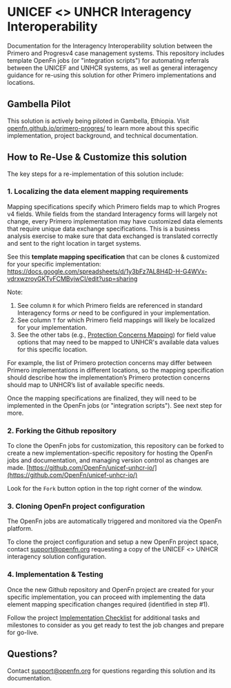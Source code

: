 # UNICEF <> UNHCR Interagency Interoperability

Documentation for the Interagency Interoperability solution between the Primero and Progresv4 case management systems. This repository includes template OpenFn jobs (or "integration scripts") for automating referrals between the UNICEF and UNHCR systems, as well as general interagency guidance for re-using this solution for other Primero implementations and locations. 

## Gambella Pilot
This solution is actively being piloted in Gambella, Ethiopia. Visit [openfn.github.io/primero-progres/](https://openfn.github.io/primero-progres/) to learn more about this specific implementation, project background, and technical documentation. 

## How to Re-Use & Customize this solution
The key steps for a re-implementation of this solution include: 

### 1. Localizing the data element mapping requirements
Mapping specifications specify which Primero fields map to which Progres v4 fields. While fields from the standard Interagency forms will largely not change, every Primero implementation may have customized data elements that require unique data exchange specifications. This is a business analysis exercise to make sure that data exchanged is translated correctly and sent to the right location in target systems. 

See this **template mapping specification** that can be clones & customized for your specific implementation: https://docs.google.com/spreadsheets/d/1y3bFz7AL8H4D-H-G4WVx-vdrxwzroyGKTvFCMBvjwCI/edit?usp=sharing

Note: 
1. See column `R` for which Primero fields are referenced in standard Interagency forms _or_ need to be configured in your implementation. 
2. See column `T` for which Primero field mappings will likely be localized for your implementation. 
3. See the other tabs (e.g., [Protection Concerns Mapping](https://docs.google.com/spreadsheets/d/1y3bFz7AL8H4D-H-G4WVx-vdrxwzroyGKTvFCMBvjwCI/edit#gid=482307958)) for field value options that may need to be mapped to UNHCR's available data values for this specific location. 

For example, the list of Primero protection concerns may differ between Primero implementations in different locations, so the mapping specification should describe how the implementation’s Primero protection concerns should map to UNHCR’s list of available specific needs.

Once the mapping specifications are finalized, they will need to be implemented in the OpenFn jobs (or "integration scripts"). See next step for more. 

### 2. Forking the Github repository
To clone the OpenFn jobs for customization, this repository can be forked to create a new implementation-specific repository for hosting the OpenFn jobs and documentation, and managing version control as changes are made. 
[https://github.com/OpenFn/unicef-unhcr-io/](https://github.com/OpenFn/unicef-unhcr-io/)

Look for the `Fork` button option in the top right corner of the window. 

### 3. Cloning OpenFn project configuration
The OpenFn jobs are automatically triggered and monitored via the OpenFn platform.  

To clone the project configuration and setup a new OpenFn project space, contact support@openfn.org requesting a copy of the UNICEF <> UNHCR interagency solution configuration. 

### 4. Implementation & Testing
Once the new Github repository and OpenFn project are created for your specific implementation, you can proceed with implementing the data element mapping specification changes required (identified in step #1). 

Follow the project [Implementation Checklist](TO_UPDATE**) for additional tasks and milestones to consider as you get ready to test the job changes and prepare for go-live. 

## Questions? 
Contact support@openfn.org for questions regarding this solution and its documentation. 
